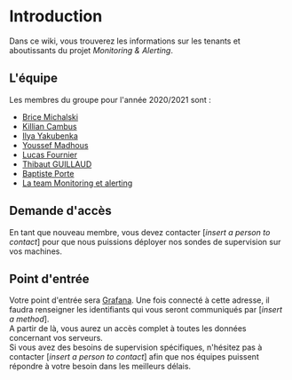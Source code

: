 # Introduction 

Dans ce wiki, vous trouverez les informations sur les tenants et aboutissants du projet _Monitoring & Alerting_.  

## L'équipe 

Les membres du groupe pour l'année 2020/2021 sont :
- [Brice Michalski](mailto:brice.michalsky@ynov.com)
- [Killian Cambus](mailto:killian.cambus@ynov.com)
- [Ilya Yakubenka](mailto:ilya.yakubenka@ynov.com)
- [Youssef Madhous](mailto:youssef.madhous@ynov.com)
- [Lucas Fournier](mailto:lucas.fournier@ynov.com)
- [Thibaut GUILLAUD](mailto:thibaut.guillaud@ynov.com)
- [Baptiste Porte](mailto:baptiste.porte@ynov.com)
- [La team Monitoring et alerting](mailto:brice.michalsky@ynov.com,killian.cambus@ynov.com,ilya.yakubenka@ynov.com,youssef.madhous@ynov.com,lucas.fournier@ynov.com,thibaut.guillaud@ynov.com,baptiste.porte@ynov.com)

## Demande d'accès

En tant que nouveau membre, vous devez contacter [_insert a person to contact_] pour que nous puissions déployer nos sondes de supervision sur vos machines.   

## Point d'entrée

Votre point d'entrée sera [Grafana](127.0.0.1). Une fois connecté à cette adresse, il faudra renseigner les identifiants qui vous seront communiqués par [_insert a method_].  
A partir de là, vous aurez un accès complet à toutes les données concernant vos serveurs.  
Si vous avez des besoins de supervision spécifiques, n'hésitez pas à contacter [_insert a person to contact_] afin que nos équipes puissent répondre à votre besoin dans les meilleurs délais.  
